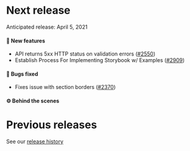 # Next release

Anticipated release: April 5, 2021

#### 🚀 New features

- API returns 5xx HTTP status on validation errors ([#2550])
- Establish Process For Implementing Storybook w/ Examples ([#2909])

#### 🐛 Bugs fixed

- Fixes issue with section borders ([#2370])

#### ⚙️ Behind the scenes

# Previous releases

See our [release history](https://github.com/CMSgov/eAPD/releases)

[#2370]: https://github.com/CMSgov/eAPD/issues/2370
[#2550]: https://github.com/CMSgov/eAPD/issues/2550
[#2909]: https://github.com/CMSgov/eAPD/issues/2909
